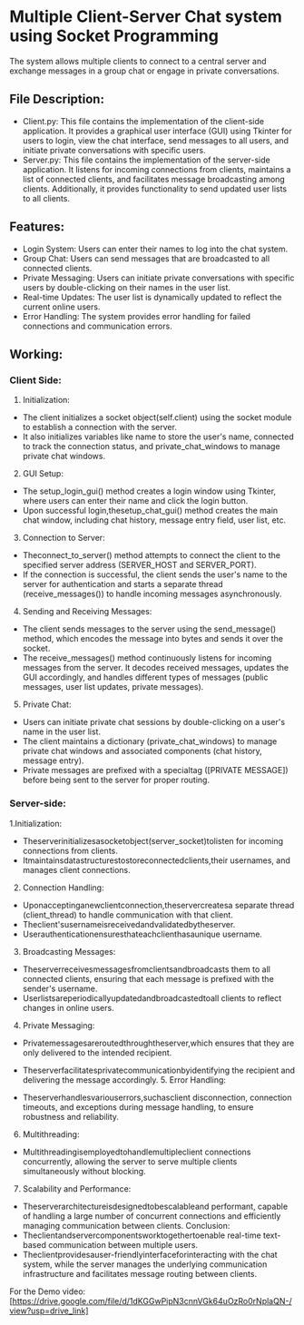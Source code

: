 # Multiple Client-Server Chat system using Socket Programming

The system allows multiple clients to connect to a central server and exchange messages in a group chat or engage in private conversations.

## File Description:

* Client.py: This file contains the implementation of the client-side application. It provides a graphical user interface (GUI) using Tkinter for users to login, view the chat interface, send messages to all users, and initiate private conversations with specific users.
* Server.py: This file contains the implementation of the server-side application. It listens for incoming connections from clients, maintains a list of connected clients, and facilitates message broadcasting among clients. Additionally, it provides functionality to send updated user lists to all clients.

## Features:

- Login System: Users can enter their names to log into the
chat system.
- Group Chat: Users can send messages that are broadcasted
to all connected clients.  
- Private Messaging: Users can initiate private conversations with specific users by double-clicking on their names in the user list.
- Real-time Updates: The user list is dynamically updated to reflect the current online users.
- Error Handling: The system provides error handling for failed connections and communication errors.

## Working:

### Client Side:
1. Initialization:
- The client initializes a socket object(self.client) using
the socket module to establish a connection with the
server.
- It also initializes variables like name to store the user's
name, connected to track the connection status, and private_chat_windows to manage private chat windows.
2. GUI Setup:
- The setup_login_gui() method creates a login window
using Tkinter, where users can enter their name and
click the login button.
- Upon successful login,thesetup_chat_gui() method
creates the main chat window, including chat history, message entry field, user list, etc.
3. Connection to Server:
 
- Theconnect_to_server() method attempts to connect the client to the specified server address (SERVER_HOST and SERVER_PORT).
- If the connection is successful, the client sends the user's name to the server for authentication and starts a separate thread (receive_messages()) to handle incoming messages asynchronously.
4. Sending and Receiving Messages:
- The client sends messages to the server using the
send_message() method, which encodes the message
into bytes and sends it over the socket.
- The receive_messages() method continuously listens for
incoming messages from the server. It decodes received messages, updates the GUI accordingly, and handles different types of messages (public messages, user list updates, private messages).
5. Private Chat:
- Users can initiate private chat sessions by
double-clicking on a user's name in the user list.
- The client maintains a dictionary
(private_chat_windows) to manage private chat windows and associated components (chat history, message entry).
- Private messages are prefixed with a specialtag ([PRIVATE MESSAGE]) before being sent to the server for proper routing.

### Server-side:

1.Initialization:
- Theserverinitializesasocketobject(server_socket)tolisten
for incoming connections from clients.
- Itmaintainsdatastructurestostoreconnectedclients,their
usernames, and manages client connections.
2. Connection Handling:
- Uponacceptinganewclientconnection,theservercreatesa
separate thread (client_thread) to handle communication
with that client.
- Theclient'susernameisreceivedandvalidatedbytheserver.
- Userauthenticationensuresthateachclienthasaunique
username.
3. Broadcasting Messages:
- Theserverreceivesmessagesfromclientsandbroadcasts
them to all connected clients, ensuring that each message is
prefixed with the sender's username.
- Userlistsareperiodicallyupdatedandbroadcastedtoall
clients to reflect changes in online users.
4. Private Messaging:
- Privatemessagesareroutedthroughtheserver,which
ensures that they are only delivered to the intended recipient.
- Theserverfacilitatesprivatecommunicationbyidentifying
the recipient and delivering the message accordingly. 5. Error Handling:

- Theserverhandlesvariouserrors,suchasclient disconnection, connection timeouts, and exceptions during message handling, to ensure robustness and reliability.
6. Multithreading:
- Multithreadingisemployedtohandlemultipleclient
connections concurrently, allowing the server to serve multiple clients simultaneously without blocking.
7. Scalability and Performance:
- Theserverarchitectureisdesignedtobescalableand
performant, capable of handling a large number of concurrent connections and efficiently managing communication between clients.
Conclusion:
- Theclientandservercomponentsworktogethertoenable real-time text-based communication between multiple users.
- Theclientprovidesauser-friendlyinterfaceforinteracting with the chat system, while the server manages the underlying communication infrastructure and facilitates message routing between clients.



For the Demo video: [https://drive.google.com/file/d/1dKGGwPipN3cnnVGk64uOzRo0rNplaQN-/view?usp=drive_link]
